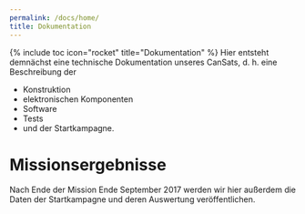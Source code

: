 ```yaml
---
permalink: /docs/home/
title: Dokumentation
---
```

{% include toc icon="rocket" title="Dokumentation" %}
Hier entsteht demnächst eine technische Dokumentation unseres CanSats, d. h. eine Beschreibung der

- Konstruktion
- elektronischen Komponenten
- Software
- Tests
- und der Startkampagne.

# Missionsergebnisse
Nach Ende der Mission Ende September 2017 werden wir hier außerdem die Daten der Startkampagne und deren Auswertung veröffentlichen.

